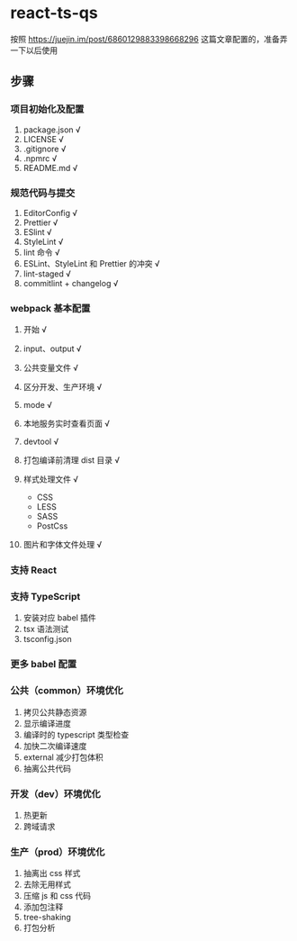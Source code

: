 # react-ts-qs

按照 https://juejin.im/post/6860129883398668296 这篇文章配置的，准备弄一下以后使用

## 步骤

### 项目初始化及配置

1. package.json √
2. LICENSE √
3. .gitignore √
4. .npmrc √
5. README.md √

### 规范代码与提交

1. EditorConfig √
2. Prettier √
3. ESlint √
4. StyleLint √
5. lint 命令 √
6. ESLint、StyleLint 和 Prettier 的冲突 √
7. lint-staged √
8. commitlint + changelog √

### webpack 基本配置

1. 开始 √
2. input、output √
3. 公共变量文件 √
4. 区分开发、生产环境 √
5. mode √
6. 本地服务实时查看页面 √
7. devtool √
8. 打包编译前清理 dist 目录 √
9. 样式处理文件 √

   - CSS
   - LESS
   - SASS
   - PostCss

10. 图片和字体文件处理 √

### 支持 React

### 支持 TypeScript

1. 安装对应 babel 插件
2. tsx 语法测试
3. tsconfig.json

### 更多 babel 配置

### 公共（common）环境优化

1. 拷贝公共静态资源
2. 显示编译进度
3. 编译时的 typescript 类型检查
4. 加快二次编译速度
5. external 减少打包体积
6. 抽离公共代码

### 开发（dev）环境优化

1. 热更新
2. 跨域请求

### 生产（prod）环境优化

1. 抽离出 css 样式
2. 去除无用样式
3. 压缩 js 和 css 代码
4. 添加包注释
5. tree-shaking
6. 打包分析
